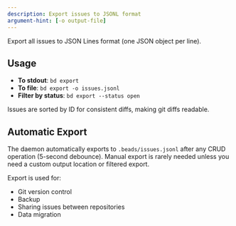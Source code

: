 ```yaml
---
description: Export issues to JSONL format
argument-hint: [-o output-file]
---
```


Export all issues to JSON Lines format (one JSON object per line).

## Usage

- **To stdout**: `bd export`
- **To file**: `bd export -o issues.jsonl`
- **Filter by status**: `bd export --status open`

Issues are sorted by ID for consistent diffs, making git diffs readable.

## Automatic Export

The daemon automatically exports to `.beads/issues.jsonl` after any CRUD operation (5-second debounce). Manual export is rarely needed unless you need a custom output location or filtered export.

Export is used for:
- Git version control
- Backup
- Sharing issues between repositories
- Data migration
